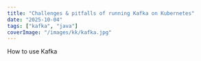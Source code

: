 ```yaml
---
title: "Challenges & pitfalls of running Kafka on Kubernetes"
date: "2025-10-04"
tags: ["kafka", "java"]
coverImage: "/images/kk/kafka.jpg"
---
```


How to use Kafka